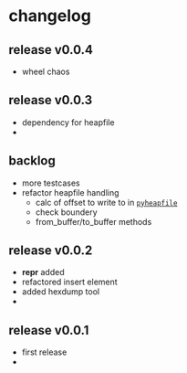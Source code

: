 
# changelog

## release v0.0.4

- wheel chaos


## release v0.0.3

- dependency for heapfile
- 


## backlog

- more testcases
- refactor heapfile handling
  - calc of offset to write to in [`pyheapfile`](https://github.com/kr-g/pyheapfile/)
  - check boundery
  - from_buffer/to_buffer methods
  

## release v0.0.2

- __repr__ added
- refactored insert element
- added hexdump tool
- 


## release v0.0.1 

- first release
- 


